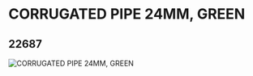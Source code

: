 # CORRUGATED PIPE 24MM, GREEN
## 22687
![CORRUGATED PIPE 24MM, GREEN](https://lc-www-live-s.legocdn.com/media/bricks/5/2/4128606.jpg)
